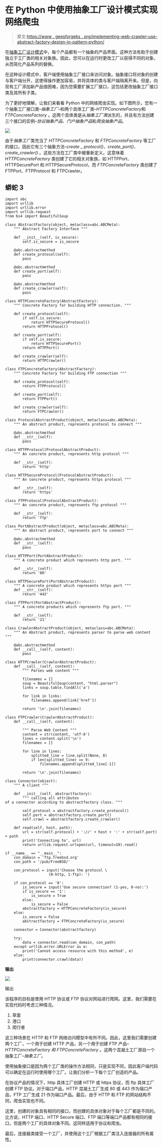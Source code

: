 # 在 Python 中使用抽象工厂设计模式实现网络爬虫

> 原文:[https://www . geesforgeks . org/implementing-web-crawler-use-abstract-factory-design-in-pattern-python/](https://www.geeksforgeeks.org/implementing-web-crawler-using-abstract-factory-design-pattern-in-python/)

在[抽象工厂设计模式](https://www.geeksforgeeks.org/abstract-factory-method-python-design-patterns/)中，每个产品都有一个抽象的产品界面。这种方法有助于创建独立于工厂类的相关对象族。因此，您可以在运行时更改工厂以获得不同的对象，从而简化产品系列的替换。

在这种设计模式中，客户端使用抽象工厂接口来访问对象。抽象接口将对象的创建与客户端分开，这使得操作更加容易，并将具体的类与客户端隔离开来。但是，向现有工厂添加新产品很困难，因为您需要扩展工厂接口，这包括更改抽象工厂接口类及其所有子类。

为了更好地理解，让我们来看看 Python 中的网络爬虫实现。如下图所示，您有一个抽象工厂接口类–*抽象工厂*–和两个具体工厂类–*HTTPConcreteFactory*和 *FTPConcreteFactory* 。这两个具体类是从*抽象工厂类*派生的，并且有方法创建三个接口的实例–*协议抽象产品*、*门户抽象产品*和*爬虫抽象产品*。

![](img/45f1e1fc0e200c8b289fe879a96d1593.png)

由于*抽象工厂*类充当了 *HTTPConcreteFactory* 和 *FTPConcreteFactory* 等工厂的接口，因此它有三个抽象方法–*create _ protocol()、create_port()、create_crawler()* 。这些方法在工厂类中被重新定义。这意味着 *HTTPConcreteFactory* 类创建了它的相关对象族，如 HTTPPort、HTTPSecurePort 和 HTTPSecureProtocol，而 *FTPConcreteFactory* 类创建了 FTPPort、FTPProtocol 和 FTPCrawler。

## 蟒蛇 3

```
import abc
import urllib
import urllib.error
import urllib.request
from bs4 import BeautifulSoup

class AbstractFactory(object, metaclass=abc.ABCMeta):
    """ Abstract Factory Interface """

    def __init__(self, is_secure):
        self.is_secure = is_secure

    @abc.abstractmethod
    def create_protocol(self):
        pass

    @abc.abstractmethod
    def create_port(self):
        pass

    @abc.abstractmethod
    def create_crawler(self):
        pass

class HTTPConcreteFactory(AbstractFactory):
    """ Concrete Factory for building HTTP connection. """

    def create_protocol(self):
        if self.is_secure:
            return HTTPSecureProtocol()
        return HTTPProtocol()

    def create_port(self):
        if self.is_secure:
            return HTTPSecurePort()
        return HTTPPort()

    def create_crawler(self):
        return HTTPCrawler()

class FTPConcreteFactory(AbstractFactory):
    """ Concrete Factory for building FTP connection """

    def create_protocol(self):
        return FTPProtocol()

    def create_port(self):
        return FTPPort()

    def create_crawler(self):
        return FTPCrawler()

class ProtocolAbstractProduct(object, metaclass=abc.ABCMeta):
    """ An abstract product, represents protocol to connect """

    @abc.abstractmethod
    def __str__(self):
        pass

class HTTPProtocol(ProtocolAbstractProduct):
    """ An concrete product, represents http protocol """

    def __str__(self):
        return 'http'

class HTTPSecureProtocol(ProtocolAbstractProduct):
    """ An concrete product, represents https protocol """

    def __str__(self):
        return 'https'

class FTPProtocol(ProtocolAbstractProduct):
    """ An concrete product, represents ftp protocol """

    def __str__(self):
        return 'ftp'

class PortAbstractProduct(object, metaclass=abc.ABCMeta):
    """ An abstract product, represents port to connect """

    @abc.abstractmethod
    def __str__(self):
        pass

class HTTPPort(PortAbstractProduct):
    """ A concrete product which represents http port. """

    def __str__(self):
        return '80'

class HTTPSecurePort(PortAbstractProduct):
    """ A concrete product which represents https port """
    def __str__(self):
        return '443'

class FTPPort(PortAbstractProduct):
    """ A concrete products which represents ftp port. """

    def __str__(self):
        return '21'

class CrawlerAbstractProduct(object, metaclass=abc.ABCMeta):
    """ An Abstract product, represents parser to parse web content """

    @abc.abstractmethod
    def __call__(self, content):
        pass

class HTTPCrawler(CrawlerAbstractProduct):
    def __call__(self, content):
        """ Parses web content """

        filenames = []
        soup = BeautifulSoup(content, "html.parser")
        links = soup.table.findAll('a')

        for link in links:
            filenames.append(link['href'])

        return '\n'.join(filenames)

class FTPCrawler(CrawlerAbstractProduct):
    def __call__(self, content):

        """ Parse Web Content """
        content = str(content, 'utf-8')
        lines = content.split('\n')
        filenames = []

        for line in lines:
            splitted_line = line.split(None, 8)
            if len(splitted_line) == 9:
                filenames.append(splitted_line[-1])

        return '\n'.join(filenames)

class Connector(object):
    """ A client """

    def __init__(self, abstractfactory):
        """ calling all attributes
of a connector according to abstractfactory class. """

        self.protocol = abstractfactory.create_protocol()
        self.port = abstractfactory.create_port()
        self.crawl = abstractfactory.create_crawler()

    def read(self, host, path):
        url = str(self.protocol) + '://' + host + ':' + str(self.port) + path
        print('Connecting to', url)
        return urllib.request.urlopen(url, timeout=10).read()

if __name__ == "__main__":
    con_domain = 'ftp.freebsd.org'
    con_path = '/pub/FreeBSD/'

    con_protocol = input('Choose the protocol \
                    (0-http, 1-ftp): ')

    if con_protocol == '0':
        is_secure = input('Use secure connection? (1-yes, 0-no):')
        if is_secure == '1':
            is_secure = True
        else:
            is_secure = False
        abstractfactory = HTTPConcreteFactory(is_secure)
    else:
        is_secure = False
        abstractfactory = FTPConcreteFactory(is_secure)

    connector = Connector(abstractfactory)

    try:
        data = connector.read(con_domain, con_path)
    except urllib.error.URLError as e:
        print('Cannot access resource with this method', e)
    else:
        print(connector.crawl(data))
```

**输出**

![](img/2603dac922094af80aabf7cea320d9e1.png)

输出

该程序的目标是使用 HTTP 协议或 FTP 协议对网站进行爬网。这里，我们需要在实现代码时考虑三种情况。

1.  草案
2.  港口
3.  爬行者

这三种场景在 HTTP 和 FTP 网络访问模型中有所不同。因此，这里我们需要创建两个工厂，一个用于创建 HTTP 产品，另一个用于创建 FTP 产品–*HTTPConcreteFactory 和 FTPConcreteFactory* 。这两个混凝土工厂源自一个抽象工厂–*抽象工厂*。

使用抽象接口是因为两个工厂类的操作方法相同，只是实现不同，因此客户端代码可以确定在运行时使用哪个工厂。让我们分析一下每个工厂创造的产品。

在协议产品的情况下，http 具体工厂创建 HTTP 或 https 协议，而 ftp 具体工厂创建 FTP 协议。对于端口产品，HTTP 混凝土工厂生成 80 或 443 作为端口产品，FTP 工厂生成 21 作为端口产品。最后，由于 HTTP 和 FTP 的网站结构不同，爬虫实现也不同。

这里，创建的对象具有相同的接口，而创建的具体对象对于每个工厂都是不同的。比方说，HTTP 端口、HTTP Secure 端口、FTP 端口等端口产品都有相同的接口，但是两个工厂的具体对象不同。这同样适用于协议和爬虫。

最后，连接器类接受一个工厂，并使用这个工厂根据工厂类注入连接器的所有属性。